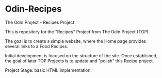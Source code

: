# Odin-Recipes
The Odin Project - Recipes Project

This is repository for the "Recipes" Project from The Odin Project (TOP).

The goal is to create a simple website, where the Home page provides several links to a Food Recipes.

Initial development is focused on the structure of the site.
Once established, the goal of later TOP Projects is to update and "polish" this Recipe project.


Project Stage: basic HTML implementation.